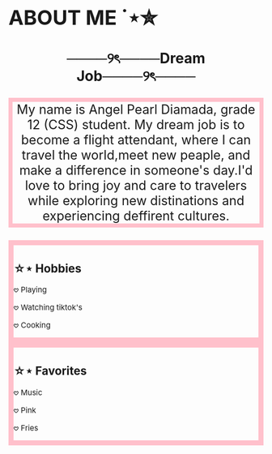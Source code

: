 <!DOCTYPE html>
<html lang="en">
<head>
    <meta charset="UTF-8"> 
    <title>ANGEL</title>
</head>
<body background="heyy.gif"> 
    <h1 style="font-size: 40px;"> ABOUT ME ˙⋆✮</h1>
    <h1 style="text-align: center;"> ────୨ৎ────Dream Job────୨ৎ────</h1>
    <p style="font-size: 25px;text-align: center;border: 8px solid pink">My name is Angel Pearl Diamada,  grade 12 (CSS) student. My dream job is to become a flight attendant, where I can travel the world,meet new peaple, and make a difference in someone's day.I'd love to bring joy and care to travelers while exploring new distinations and experiencing deffirent cultures.</p></p>
    <div style="border: 10px solid pink; black;font-size: 15px;">
        <h2><strong>☆⋆ Hobbies</strong></h2>
        <p>𖹭 Playing </p>
        <p>𖹭 Watching tiktok's </p>
        <p>𖹭 Cooking </p>
    </div>
    <div style="border: 10px solid pink; black; font-size: 15px;">
        <h2>☆⋆ Favorites</h2>
        <p>𖹭 Music</p>
        <p>𖹭 Pink</p>
        <p>𖹭 Fries</p>
    </div>
    </body>
</html>
